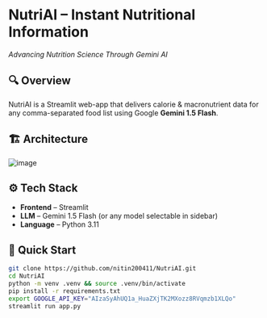 # NutriAI – Instant Nutritional Information  
*Advancing Nutrition Science Through Gemini AI*

## 🔍 Overview
NutriAI is a Streamlit web-app that delivers calorie & macronutrient data for any comma-separated food list using Google **Gemini 1.5 Flash**.

## 🏗️ Architecture
![image](https://github.com/user-attachments/assets/1d00d11b-51bb-4846-a87b-d26a1077ccdf)


## ⚙️ Tech Stack
* **Frontend** – Streamlit  
* **LLM** – Gemini 1.5 Flash (or any model selectable in sidebar)  
* **Language** – Python 3.11

## 🚀 Quick Start
```bash
git clone https://github.com/nitin200411/NutriAI.git
cd NutriAI
python -m venv .venv && source .venv/bin/activate
pip install -r requirements.txt
export GOOGLE_API_KEY="AIzaSyAhUQ1a_HuaZXjTK2MXozz8RVqmzb1XLQo"  
streamlit run app.py
